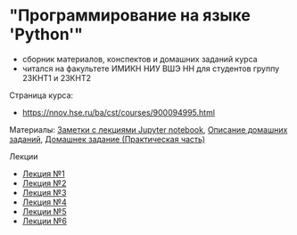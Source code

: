 # "Программирование на языке 'Python'"
* сборник материалов, конспектов и домашних заданий курса
* читался на факультете ИМИКН НИУ ВШЭ НН для студентов группу 23КНТ1 и 23КНТ2

Страница курса:
* https://nnov.hse.ru/ba/cst/courses/900094995.html

Материалы:
[Заметки с лекциями Jupyter notebook](/Лекции), [Описание домашних заданий](/Homework/Домашние%20задания/), [Домашнек задание (Практическая часть)](/Homework)

Лекции
* [Лекция №1](/Лекции/Lecture_1.ipynb)
* [Лекция №2](/Лекции/Lecture_2.ipynb)
* [Лекция №3](/Лекции/Lecture_3.ipynb)
* [Лекция №4](/Лекции/Lecture_4.ipynb)
* [Лекции №5](/Лекции/Lecture_5.ipynb)
* [Лекции №6](/Лекции/Lecture_6.ipynb)